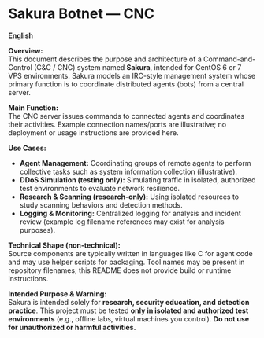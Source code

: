 # Sakura Botnet — CNC 

**English**

**Overview:**  
This document describes the purpose and architecture of a Command-and-Control (C&C / CNC) system named **Sakura**, intended for CentOS 6 or 7 VPS environments. Sakura models an IRC-style management system whose primary function is to coordinate distributed agents (bots) from a central server.

**Main Function:**  
The CNC server issues commands to connected agents and coordinates their activities. Example connection names/ports are illustrative; no deployment or usage instructions are provided here.

**Use Cases:**  
- **Agent Management:** Coordinating groups of remote agents to perform collective tasks such as system information collection (illustrative).  
- **DDoS Simulation (testing only):** Simulating traffic in isolated, authorized test environments to evaluate network resilience.  
- **Research & Scanning (research-only):** Using isolated resources to study scanning behaviors and detection methods.  
- **Logging & Monitoring:** Centralized logging for analysis and incident review (example log filename references may exist for analysis purposes).

**Technical Shape (non-technical):**  
Source components are typically written in languages like C for agent code and may use helper scripts for packaging. Tool names may be present in repository filenames; this README does not provide build or runtime instructions.

**Intended Purpose & Warning:**  
Sakura is intended solely for **research, security education, and detection practice**. This project must be tested **only in isolated and authorized test environments** (e.g., offline labs, virtual machines you control). **Do not use for unauthorized or harmful activities.**
